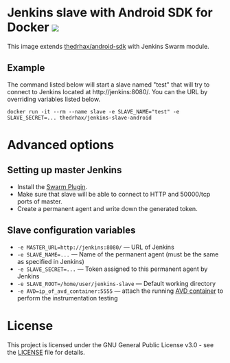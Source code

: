 # Jenkins slave with Android SDK for Docker [![](https://images.microbadger.com/badges/image/thedrhax/jenkins-slave-android.svg)](https://hub.docker.com/r/thedrhax/jenkins-slave-android)

This image extends [thedrhax/android-sdk](https://hub.docker.com/r/thedrhax/android-sdk) with Jenkins Swarm module.

## Example

The command listed below will start a slave named "test" that will try to connect to Jenkins located at http://jenkins:8080/. You can the URL by overriding variables listed below.

```
docker run -it --rm --name slave -e SLAVE_NAME="test" -e SLAVE_SECRET=... thedrhax/jenkins-slave-android
```

# Advanced options

## Setting up master Jenkins

* Install the [Swarm Plugin](https://wiki.jenkins-ci.org/display/JENKINS/Swarm+Plugin).
* Make sure that slave will be able to connect to HTTP and 50000/tcp ports of master.
* Create a permanent agent and write down the generated token.

## Slave configuration variables

* `-e MASTER_URL=http://jenkins:8080/` — URL of Jenkins
* `-e SLAVE_NAME=...` — Name of the permanent agent (must be the same as specified in Jenkins)
* `-e SLAVE_SECRET=...` — Token assigned to this permanent agent by Jenkins
* `-e SLAVE_ROOT=/home/user/jenkins-slave` — Default working directory
* `-e AVD=ip_of_avd_container:5555` — attach the running [AVD container](https://github.com/TheDrHax/docker-android-avd) to perform the instrumentation testing

# License

This project is licensed under the GNU General Public License v3.0 - see the [LICENSE](./LICENSE) file for details.
